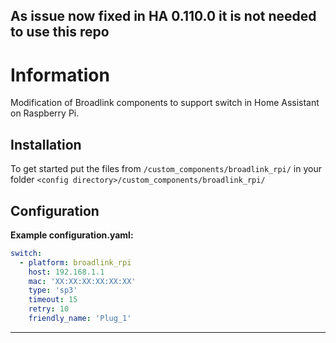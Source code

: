 ## As issue now fixed in HA 0.110.0 it is not needed to use this repo

# Information
Modification of Broadlink components to support switch in Home Assistant on Raspberry Pi.

## Installation
To get started put the files from `/custom_components/broadlink_rpi/` in your folder `<config directory>/custom_components/broadlink_rpi/`

## Configuration
**Example configuration.yaml:**

```yaml
switch:
  - platform: broadlink_rpi
    host: 192.168.1.1
    mac: 'XX:XX:XX:XX:XX:XX'
    type: 'sp3'
    timeout: 15
    retry: 10
    friendly_name: 'Plug_1'
```

***

